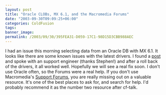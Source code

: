 ```yaml
---
layout: post
title: "Oracle CLOBs, MX 6.1, and the Macromedia Forums"
date: "2003-09-30T09:09:25+06:00"
categories: ColdFusion 
tags: 
banner_image: 
permalink: /2003/09/30/395FEA31-D059-17C1-98D15D3CBB988AEC
---
```


I had an issue this morning selecting data from an Oracle DB with MX 6.1. It looks like there are some known issues with the latest drivers. I found a <a href="http://webforums.macromedia.com/coldfusion/messageview.cfm?catid=6&threadid=680610&highlight_key=y&keyword1=select&keyword2=oracle">post</a> and spoke with an support engineer (thanks Stephen!) and after a roll back of the drivers, it all worked well. Hopefully we will see a real fix soon. I don't use Oracle often, so the Forums were a real help. If you don't use Macromedia's <a href="http://webforums.macromedia.com/coldfusion/">Support Forums</a>, you are really missing out on a valuable resource. It's one of the best places to ask for, and search for help. I'd probably recommend it as the number two resource after cf-talk.